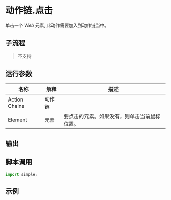# 动作链.点击
单击一个 *Web* 元素, 此动作需要加入到动作链当中。

## 子流程
> 不支持


## 运行参数

| 名称          | 解释   | 描述 |
| ------------- | ------ | ---- |
| Action Chains | 动作链 |      |
| Element       | 元素   |   要点击的元素。如果没有，则单击当前鼠标位置。   |


## 输出




## 脚本调用

```python
import simple;

```

## 示例